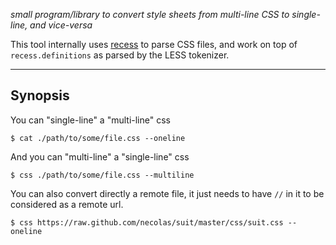 
*small program/library to convert style sheets from multi-line CSS to single-line, and vice-versa*

This tool internally uses [recess][] to parse CSS files, and work on top
of `recess.definitions` as parsed by the LESS tokenizer.

---

## Synopsis

You can "single-line" a "multi-line" css

    $ cat ./path/to/some/file.css --oneline

And you can "multi-line" a "single-line" css

    $ css ./path/to/some/file.css --multiline

You can also convert directly a remote file, it just needs to have `//` in
it to be considered as a remote url.

    $ css https://raw.github.com/necolas/suit/master/css/suit.css --oneline

[recess]: http://twitter.github.com/recess

